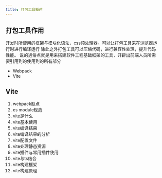 ```yaml
---
title: 打包工具概述
---
```

## 打包工具作用
开发时所使用的框架与模块化语法，css预处理器。可以让打包工具来在浏览器运行时进行编译运行
除此之外打包工具可以压缩代码，进行兼容性处理，提升代码性能。
说的通俗点就是用来搭建软件工程基础框架的工具，开辟出前端人员所需要引用到的使用到的所有部分
- Webpack
- Vite
  
## Vite
1. webpack缺点
2. es module规范
3. vite是什么
4. vite基本使用
5. vite编译结果
6. vite编译结果的分析
7. vite配置文件
8. vite处理静态资源
9. vite插件与常用插件使用
10. vite与ts结合
11. vite构建框架
12. vite构建原理 
